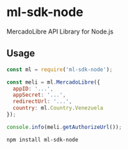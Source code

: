 # ml-sdk-node
MercadoLibre API Library for Node.js

## Usage

```javascript
const ml = require('ml-sdk-node');

const meli = ml.MercadoLibre({
  appID: '...',
  appSecret: '...',
  redirectUrl: '...',
  country: ml.Country.Venezuela
});

console.info(meli.getAuthorizeUrl());

```

```shell
npm install ml-sdk-node
```
